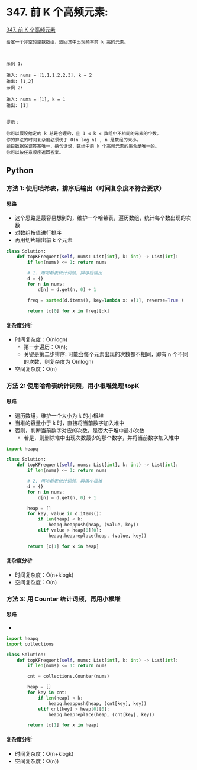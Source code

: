 # 347. 前 K 个高频元素: 

[347. 前 K 个高频元素](https://leetcode-cn.com/problems/top-k-frequent-elements/)

```
给定一个非空的整数数组，返回其中出现频率前 k 高的元素。

 

示例 1:

输入: nums = [1,1,1,2,2,3], k = 2
输出: [1,2]
示例 2:

输入: nums = [1], k = 1
输出: [1]
 

提示：

你可以假设给定的 k 总是合理的，且 1 ≤ k ≤ 数组中不相同的元素的个数。
你的算法的时间复杂度必须优于 O(n log n) , n 是数组的大小。
题目数据保证答案唯一，换句话说，数组中前 k 个高频元素的集合是唯一的。
你可以按任意顺序返回答案。

```
## Python

### 方法 1: 使用哈希表，排序后输出（时间复杂度不符合要求）

#### 思路

* 这个思路是最容易想到的，维护一个哈希表，遍历数组，统计每个数出现的次数
* 对数组按值进行排序
* 再用切片输出前 k 个元素

```python
class Solution:
    def topKFrequent(self, nums: List[int], k: int) -> List[int]:
        if len(nums) <= 1: return nums

        # 1. 用哈希表统计词频，排序后输出
        d = {}
        for n in nums:
            d[n] = d.get(n, 0) + 1
        
        freq = sorted(d.items(), key=lambda x: x[1], reverse=True )

        return [x[0] for x in freq][:k]
```

#### 复杂度分析

* 时间复杂度：O(nlogn)
    * 第一步遍历：O(n); 
    * 关键是第二步排序: 可能会每个元素出现的次数都不相同，即有 n 个不同的次数，则复杂度为 O(nlogn)
* 空间复杂度：O(n)


### 方法 2: 使用哈希表统计词频，用小根堆处理 topK

#### 思路

* 遍历数组，维护一个大小为 k 的小根堆
* 当堆的容量小于 k 时，直接将当前数字加入堆中
* 否则，判断当前数字对应的次数，是否大于堆中最小次数
    * 若是，则删除堆中出现次数最少的那个数字，并将当前数字加入堆中 

```python
import heapq

class Solution:
    def topKFrequent(self, nums: List[int], k: int) -> List[int]:
        if len(nums) <= 1: return nums

        # 2. 用哈希表统计词频，再用小根堆
        d = {}
        for n in nums:
            d[n] = d.get(n, 0) + 1

        heap = []
        for key, value in d.items():
            if len(heap) < k:
                heapq.heappush(heap, (value, key))
            elif value > heap[0][0]:
                heapq.heapreplace(heap, (value, key))

        return [x[1] for x in heap]
```

#### 复杂度分析

* 时间复杂度：O(n+klogk)
* 空间复杂度：O(n)


### 方法 3: 用 Counter 统计词频，再用小根堆

#### 思路

* 

```python
import heapq
import collections

class Solution:
    def topKFrequent(self, nums: List[int], k: int) -> List[int]:
        if len(nums) <= 1: return nums

        cnt = collections.Counter(nums)

        heap = []
        for key in cnt:
            if len(heap) < k:
                heapq.heappush(heap, (cnt[key], key))
            elif cnt[key] > heap[0][0]:
                heapq.heapreplace(heap, (cnt[key], key))

        return [x[1] for x in heap]
```

#### 复杂度分析

* 时间复杂度：O(n+klogk)
* 空间复杂度：O(n))
